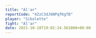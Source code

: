 ```yaml
---
title: "Al'ar"
reportCode: "4ZzC3dJ6NPqfKgTB"
player: "Sikolette"
fight: "Al'ar"
date: 2021-10-18T19:02:24.561000+00:00
---
```

